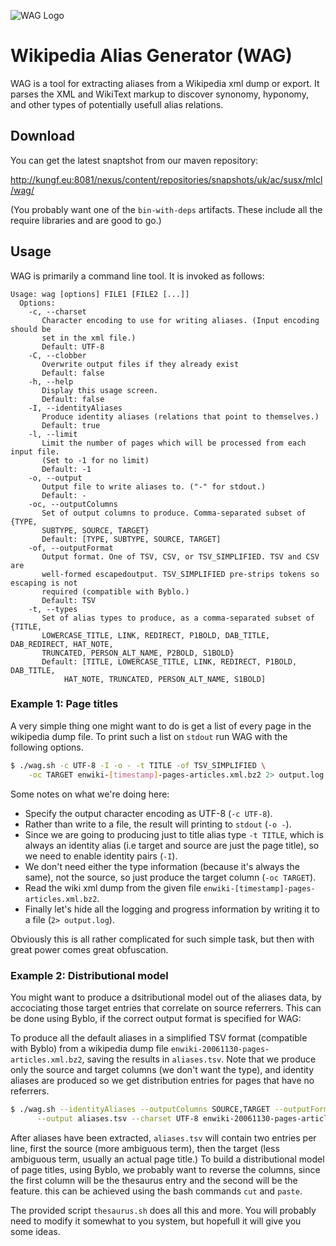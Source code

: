 ![WAG Logo](http://i.imgur.com/YuuRUJI.png)

# Wikipedia Alias Generator (WAG)

WAG is a tool for extracting aliases from a Wikipedia xml dump or export. It parses the XML and WikiText markup
to discover synonomy, hyponomy, and other types of potentially usefull alias relations.

## Download

You can get the latest snaptshot from our maven repository:

  http://kungf.eu:8081/nexus/content/repositories/snapshots/uk/ac/susx/mlcl/wag/
  
(You probably want one of the `bin-with-deps` artifacts. These include all the require libraries and are good to go.)

## Usage

WAG is primarily a command line tool. It is invoked as follows:

```
Usage: wag [options] FILE1 [FILE2 [...]]
  Options:
    -c, --charset
       Character encoding to use for writing aliases. (Input encoding should be
       set in the xml file.)
       Default: UTF-8
    -C, --clobber
       Overwrite output files if they already exist
       Default: false
    -h, --help
       Display this usage screen.
       Default: false
    -I, --identityAliases
       Produce identity aliases (relations that point to themselves.)
       Default: true
    -l, --limit
       Limit the number of pages which will be processed from each input file.
       (Set to -1 for no limit)
       Default: -1
    -o, --output
       Output file to write aliases to. ("-" for stdout.)
       Default: -
    -oc, --outputColumns
       Set of output columns to produce. Comma-separated subset of {TYPE,
       SUBTYPE, SOURCE, TARGET}
       Default: [TYPE, SUBTYPE, SOURCE, TARGET]
    -of, --outputFormat
       Output format. One of TSV, CSV, or TSV_SIMPLIFIED. TSV and CSV are
       well-formed escapedoutput. TSV_SIMPLIFIED pre-strips tokens so escaping is not
       required (compatible with Byblo.)
       Default: TSV
    -t, --types
       Set of alias types to produce, as a comma-separated subset of {TITLE,
       LOWERCASE_TITLE, LINK, REDIRECT, P1BOLD, DAB_TITLE, DAB_REDIRECT, HAT_NOTE, 
       TRUNCATED, PERSON_ALT_NAME, P2BOLD, S1BOLD}
       Default: [TITLE, LOWERCASE_TITLE, LINK, REDIRECT, P1BOLD, DAB_TITLE, 
            HAT_NOTE, TRUNCATED, PERSON_ALT_NAME, S1BOLD]
```

### Example 1: Page titles

A very simple thing one might want to do is get a list of every page in the wikipedia
dump file. To print such a list on `stdout` run WAG with the following options.

```sh
$ ./wag.sh -c UTF-8 -I -o - -t TITLE -of TSV_SIMPLIFIED \
    -oc TARGET enwiki-[timestamp]-pages-articles.xml.bz2 2> output.log
```

Some notes on what we're doing here:

 * Specify the output character encoding as UTF-8 (`-c UTF-8`).
 * Rather than write to a file, the result will printing to `stdout` (`-o -`).
 * Since we are going to producing just to title alias type `-t TITLE`, which is always an identity alias (i.e target and
source are just the page title), so we need to enable identity pairs (`-I`). 
 * We don't need either the type information (because it's always the same), not the source, so just produce the target column
(`-oc TARGET`). 
 * Read the wiki xml dump from the given file `enwiki-[timestamp]-pages-articles.xml.bz2`.
 * Finally let's hide all the logging and progress information by writing it to a file (`2> output.log`).

Obviously this is all rather complicated for such simple task, but then with great power comes
great obfuscation.

### Example 2: Distributional model

You might want to produce a dsitributional model out of the aliases data, by accociating 
those target entries that correlate on source referrers. This can be done using Byblo, if
the correct output format is specified for WAG:

To produce all the default aliases in a simplified TSV format (compatible with Byblo)
from a wikipedia dump file `enwiki-20061130-pages-articles.xml.bz2`, saving the results
in `aliases.tsv`. Note that we produce only the source and target columns (we don't want 
the type), and identity aliases are produced so we get distribution entries for pages
that have no referrers.

```sh
$ ./wag.sh --identityAliases --outputColumns SOURCE,TARGET --outputFormat TSV_SIMPLIFIED \
      --output aliases.tsv --charset UTF-8 enwiki-20061130-pages-articles.xml.bz2
```

After aliases have been extracted, `aliases.tsv` will contain two entries per line, first
the source (more ambiguous term), then the target (less ambiguous term, usually an actual page 
title.) To build a distributional model of page titles, using Byblo, we probably want to
reverse the columns, since the first column will be the thesaurus entry and the second will
be the feature. this can be achieved using the bash commands `cut` and `paste`.

The provided script `thesaurus.sh` does all this and more. You will probably need to 
modify it somewhat to you system, but hopefull it will give you some ideas.


